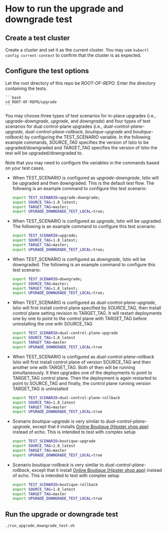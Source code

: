 # How to run the upgrade and downgrade test

## Create a test cluster

Create a cluster and set it as the current cluster.
You may use `kubectl config current-context` to confirm that the cluster
is as expected.

## Configure the test options

Let the root directory of this repo be *ROOT-OF-REPO*.
Enter the directory containing the tests.

    ```bash
    cd ROOT-OF-REPO/upgrade
    ```

You may choose three types of test scenarios for in-place upgrades (i.e., *upgrade-downgrade*, *upgrade*, and *downgrade*)
and four types of test scenarios for dual control-plane upgrades (i.e., *dual-control-plane-upgrade*, *dual-control-plane-rollback*, *boutique-upgrade* and *boutique-rollback*)
by configuring the TEST_SCENARIO variable. In the following example commands,
*SOURCE_TAG* specifies the
version of Istio to be upgraded/downgraded and *TARGET_TAG* specifies the
version of Istio the test will be upgraded/downgraded to.

Note that you may need to configure the variables in the commands based
on your test cases.

* When TEST_SCENARIO is configured as *upgrade-downgrade*,
Istio will be upgraded and then downgraded.
This is the default test flow. The following is an example command
to configure this test scenario:

    ```bash
    export TEST_SCENARIO=upgrade-downgrade;
    export SOURCE_TAG=1.8_latest;
    export TARGET_TAG=master;
    export UPGRADE_DOWNGRADE_TEST_LOCAL=true;
    ```

* When TEST_SCENARIO is configured as *upgrade*,
Istio will be upgraded. The following is an example command
to configure this test scenario:

    ```bash
    export TEST_SCENARIO=upgrade;
    export SOURCE_TAG=1.8_latest;
    export TARGET_TAG=master;
    export UPGRADE_DOWNGRADE_TEST_LOCAL=true;
    ```

* When TEST_SCENARIO is configured as *downgrade*,
Istio will be downgraded. The following is an example command
to configure this test scenario:

    ```bash
    export TEST_SCENARIO=downgrade;
    export SOURCE_TAG=master;
    export TARGET_TAG=1.8_latest;
    export UPGRADE_DOWNGRADE_TEST_LOCAL=true;
    ```

* When TEST_SCENARIO is configured as *dual-control-plane-upgrade*,
Istio will first install control plane specified by SOURCE_TAG, then
install control plane setting revision to TARGET_TAG. It will restart
deployments one by one to point to the control plane with TARGET_TAG
before uninstalling the one with SOURCE_TAG

    ```bash
    export TEST_SCENARIO=dual-control-plane-upgrade
    export SOURCE_TAG=1.8_latest
    export TARGET_TAG=master
    export UPGRADE_DOWNGRADE_TEST_LOCAL=true
    ```

* When TEST_SCENARIO is configured as *dual-control-plane-rollback*
Istio will first install control plane of version SOURCE_TAG and then
another one with TARGET_TAG. Both of then will be running simultaneously.
It then upgrades one of the deployments to point to TARGET_TAG control plane.
Then the deployment is again restarted to point to SOURCE_TAG and finally,
the control plane running version TARGET_TAG is uninstalled

    ```bash
    export TEST_SCENARIO=dual-control-plane-rollback
    export SOURCE_TAG=1.8_latest
    export TARGET_TAG=master
    export UPGRADE_DOWNGRADE_TEST_LOCAL=true
    ```

* Scenario *boutique-upgrade* is very similar to *dual-control-plane-upgrade*,
except that it installs [Online Boutique (Hipster shop app)](https://github.com/GoogleCloudPlatform/microservices-demo)
instead of echo. This is intended to test with complex setup

    ```bash
    export TEST_SCENARIO=boutique-upgrade
    export SOURCE_TAG=1.8_latest
    export TARGET_TAG=master
    export UPGRADE_DOWNGRADE_TEST_LOCAL=true
    ```

* Scenario *boutique-rollback* is very similar to *dual-control-plane-rollback*,
except that it install [Online Boutique (Hipster shop app)](https://github.com/GoogleCloudPlatform/microservices-demo)
instead of echo. This is intended to test with complex setup

    ```bash
    export TEST_SCENARIO=boutique-rollback
    export SOURCE_TAG=1.8_latest
    export TARGET_TAG=master
    export UPGRADE_DOWNGRADE_TEST_LOCAL=true
    ```

## Run the upgrade or downgrade test

```bash
./run_upgrade_downgrade_test.sh
```

